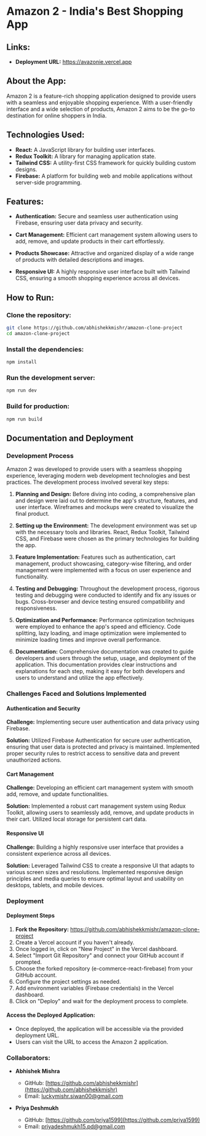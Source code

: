 # Amazon 2 - India's Best Shopping App

## Links:

- **Deployment URL:** https://avazonie.vercel.app

## About the App:

Amazon 2 is a feature-rich shopping application designed to provide users with a seamless and enjoyable shopping experience. With a user-friendly interface and a wide selection of products, Amazon 2 aims to be the go-to destination for online shoppers in India.

## Technologies Used:

- **React:** A JavaScript library for building user interfaces.
- **Redux Toolkit:** A library for managing application state.
- **Tailwind CSS:** A utility-first CSS framework for quickly building custom designs.
- **Firebase:** A platform for building web and mobile applications without server-side programming.

## Features:

- **Authentication:**
  Secure and seamless user authentication using Firebase, ensuring user data privacy and security.

- **Cart Management:**
  Efficient cart management system allowing users to add, remove, and update products in their cart effortlessly.

- **Products Showcase:**
  Attractive and organized display of a wide range of products with detailed descriptions and images.

- **Responsive UI:**
  A highly responsive user interface built with Tailwind CSS, ensuring a smooth shopping experience across all devices.

## How to Run:

### **Clone the repository:**

```bash
git clone https://github.com/abhishekkmishr/amazon-clone-project
cd amazon-clone-project
```

### **Install the dependencies:**

```bash
npm install
```

### **Run the development server:**

```bash
npm run dev
```

### **Build for production:**

```bash
npm run build
```

## Documentation and Deployment

### Development Process

Amazon 2 was developed to provide users with a seamless shopping experience, leveraging modern web development technologies and best practices. The development process involved several key steps:

1. **Planning and Design:** Before diving into coding, a comprehensive plan and design were laid out to determine the app's structure, features, and user interface. Wireframes and mockups were created to visualize the final product.

2. **Setting up the Environment:** The development environment was set up with the necessary tools and libraries. React, Redux Toolkit, Tailwind CSS, and Firebase were chosen as the primary technologies for building the app.

3. **Feature Implementation:** Features such as authentication, cart management, product showcasing, category-wise filtering, and order management were implemented with a focus on user experience and functionality.

4. **Testing and Debugging:** Throughout the development process, rigorous testing and debugging were conducted to identify and fix any issues or bugs. Cross-browser and device testing ensured compatibility and responsiveness.

5. **Optimization and Performance:** Performance optimization techniques were employed to enhance the app's speed and efficiency. Code splitting, lazy loading, and image optimization were implemented to minimize loading times and improve overall performance.

6. **Documentation:** Comprehensive documentation was created to guide developers and users through the setup, usage, and deployment of the application. This documentation provides clear instructions and explanations for each step, making it easy for both developers and users to understand and utilize the app effectively.

### Challenges Faced and Solutions Implemented

#### Authentication and Security

**Challenge:** Implementing secure user authentication and data privacy using Firebase.

**Solution:** Utilized Firebase Authentication for secure user authentication, ensuring that user data is protected and privacy is maintained. Implemented proper security rules to restrict access to sensitive data and prevent unauthorized actions.

#### Cart Management

**Challenge:** Developing an efficient cart management system with smooth add, remove, and update functionalities.

**Solution:** Implemented a robust cart management system using Redux Toolkit, allowing users to seamlessly add, remove, and update products in their cart. Utilized local storage for persistent cart data.

#### Responsive UI

**Challenge:** Building a highly responsive user interface that provides a consistent experience across all devices.

**Solution:** Leveraged Tailwind CSS to create a responsive UI that adapts to various screen sizes and resolutions. Implemented responsive design principles and media queries to ensure optimal layout and usability on desktops, tablets, and mobile devices.

### Deployment

#### Deployment Steps

1. **Fork the Repository:** https://github.com/abhishekkmishr/amazon-clone-project
2. Create a Vercel account if you haven't already.
3. Once logged in, click on "New Project" in the Vercel dashboard.
4. Select "Import Git Repository" and connect your GitHub account if prompted.
5. Choose the forked repository (e-commerce-react-firebase) from your GitHub account.
6. Configure the project settings as needed.
7. Add environment variables (Firebase credentials) in the Vercel dashboard.
8. Click on "Deploy" and wait for the deployment process to complete.

#### Access the Deployed Application:

- Once deployed, the application will be accessible via the provided deployment URL.
- Users can visit the URL to access the Amazon 2 application.

### Collaborators:

- **Abhishek Mishra**

  - GitHub: [https://github.com/abhishekkmishr](https://github.com/abhishekkmishr)
  - Email: luckymishr.siwan00@gmail.com

- **Priya Deshmukh**
  - GitHub: [https://github.com/priya1599](https://github.com/priya1599)
  - Email: priyadeshmukh15.pd@gmail.com